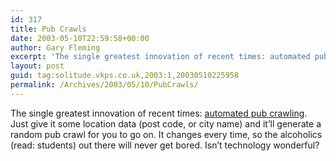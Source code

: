 ```yaml
---
id: 317
title: Pub Crawls
date: 2003-05-10T22:59:58+00:00
author: Gary Fleming
excerpt: 'The single greatest innovation of recent times: automated pub crawling'
layout: post
guid: tag:solitude.vkps.co.uk,2003:1,20030510225958
permalink: /Archives/2003/05/10/PubCrawls/
---
```

The single greatest innovation of recent times: [automated pub crawling](http://www.upmystreet.com/crawl.php3). Just give it some location data (post code, or city name) and it&#8217;ll generate a random pub crawl for you to go on. It changes every time, so the alcoholics (read: students) out there will never get bored. Isn&#8217;t technology wonderful?